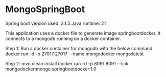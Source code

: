 # MongoSpringBoot

Spring boot version used: 3.1.5
Java runtime: 21

This application uses a docker file to generate image springbootdocker. It connects to a mongodb running on a docker container.

Step 1: Run a docker container for mongodb with the below command.
docker run -d -p 27017:27017 --name mongodocker mongo:latest

Step 2: 
mvn clean install
docker run -d -p 8091:8091 --link mongodocker:mongo springbootdocker:1.0
